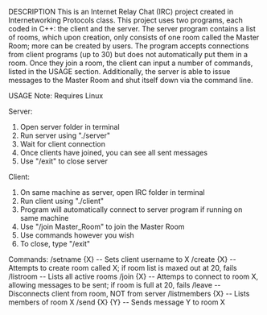 DESCRIPTION
This is an Internet Relay Chat (IRC) project created in Internetworking Protocols class. This project uses two programs, each coded in C++: the client and the server. The server program contains a list of rooms, which upon creation, only consists of one room called the Master Room; more can be created by users. The program accepts connections from client programs (up to 30) but does not automatically put them in a room. Once they join a room, the client can input a number of commands, listed in the USAGE section. Additionally, the server is able to issue messages to the Master Room and shut itself down via the command line.

USAGE
Note: Requires Linux

Server:
1. Open server folder in terminal
2. Run server using "./server"
3. Wait for client connection
4. Once clients have joined, you can see all sent messages
5. Use "/exit" to close server

Client:
1. On same machine as server, open IRC folder in terminal
2. Run client using "./client"
3. Program will automatically connect to server program if running on same machine
4. Use "/join Master_Room" to join the Master Room
5. Use commands however you wish
6. To close, type "/exit"

Commands:
/setname {X} -- Sets client username to X
/create {X} -- Attempts to create room called X; if room list is maxed out at 20, fails
/listroom -- Lists all active rooms
/join {X} -- Attemps to connect to room X, allowing messages to be sent; if room is full at 20, fails
/leave -- Disconnects client from room, NOT from server
/listmembers {X} -- Lists members of room X
/send {X} {Y} -- Sends message Y to room X
